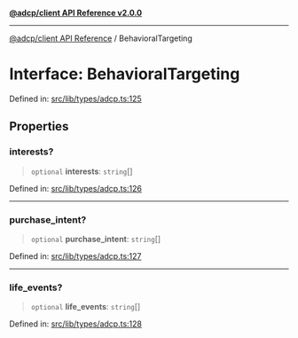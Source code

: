 [**@adcp/client API Reference v2.0.0**](../README.md)

***

[@adcp/client API Reference](../README.md) / BehavioralTargeting

# Interface: BehavioralTargeting

Defined in: [src/lib/types/adcp.ts:125](https://github.com/adcontextprotocol/adcp-client/blob/e8953d756e5ce5fafa76c5e8fa2f0316f0da0998/src/lib/types/adcp.ts#L125)

## Properties

### interests?

> `optional` **interests**: `string`[]

Defined in: [src/lib/types/adcp.ts:126](https://github.com/adcontextprotocol/adcp-client/blob/e8953d756e5ce5fafa76c5e8fa2f0316f0da0998/src/lib/types/adcp.ts#L126)

***

### purchase\_intent?

> `optional` **purchase\_intent**: `string`[]

Defined in: [src/lib/types/adcp.ts:127](https://github.com/adcontextprotocol/adcp-client/blob/e8953d756e5ce5fafa76c5e8fa2f0316f0da0998/src/lib/types/adcp.ts#L127)

***

### life\_events?

> `optional` **life\_events**: `string`[]

Defined in: [src/lib/types/adcp.ts:128](https://github.com/adcontextprotocol/adcp-client/blob/e8953d756e5ce5fafa76c5e8fa2f0316f0da0998/src/lib/types/adcp.ts#L128)
